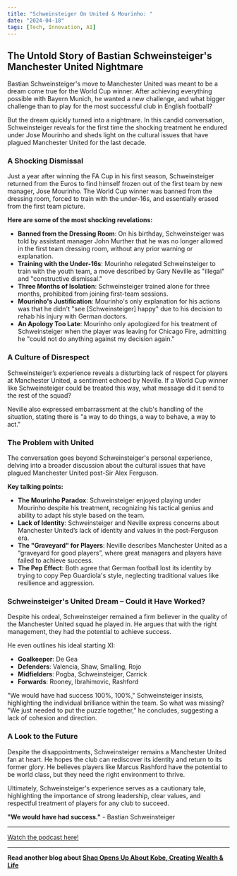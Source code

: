 ```yaml
---
title: "Schweinsteiger On United & Mourinho: "
date: "2024-04-18"
tags: [Tech, Innovation, AI]
---
```


## The Untold Story of Bastian Schweinsteiger's Manchester United Nightmare

Bastian Schweinsteiger's move to Manchester United was meant to be a dream come true for the World Cup winner. After achieving everything possible with Bayern Munich, he wanted a new challenge, and what bigger challenge than to play for the most successful club in English football?

But the dream quickly turned into a nightmare. In this candid conversation, Schweinsteiger reveals for the first time the shocking treatment he endured under Jose Mourinho and sheds light on the cultural issues that have plagued Manchester United for the last decade.

### A Shocking Dismissal

Just a year after winning the FA Cup in his first season, Schweinsteiger returned from the Euros to find himself frozen out of the first team by new manager, Jose Mourinho. The World Cup winner was banned from the dressing room, forced to train with the under-16s, and essentially erased from the first team picture.

**Here are some of the most shocking revelations:**

- **Banned from the Dressing Room**: On his birthday, Schweinsteiger was told by assistant manager John Murther that he was no longer allowed in the first team dressing room, without any prior warning or explanation.
- **Training with the Under-16s**: Mourinho relegated Schweinsteiger to train with the youth team, a move described by Gary Neville as "illegal" and "constructive dismissal."
- **Three Months of Isolation**: Schweinsteiger trained alone for three months, prohibited from joining first-team sessions.
- **Mourinho's Justification**: Mourinho's only explanation for his actions was that he didn't "see [Schweinsteiger] happy" due to his decision to rehab his injury with German doctors.
- **An Apology Too Late**: Mourinho only apologized for his treatment of Schweinsteiger when the player was leaving for Chicago Fire, admitting he "could not do anything against my decision again."

### A Culture of Disrespect

Schweinsteiger’s experience reveals a disturbing lack of respect for players at Manchester United, a sentiment echoed by Neville. If a World Cup winner like Schweinsteiger could be treated this way, what message did it send to the rest of the squad?

Neville also expressed embarrassment at the club's handling of the situation, stating there is "a way to do things, a way to behave, a way to act."

### The Problem with United

The conversation goes beyond Schweinsteiger's personal experience, delving into a broader discussion about the cultural issues that have plagued Manchester United post-Sir Alex Ferguson.

**Key talking points:**

- **The Mourinho Paradox**: Schweinsteiger enjoyed playing under Mourinho despite his treatment, recognizing his tactical genius and ability to adapt his style based on the team.
- **Lack of Identity**: Schweinsteiger and Neville express concerns about Manchester United’s lack of identity and values in the post-Ferguson era.
- **The "Graveyard" for Players**: Neville describes Manchester United as a “graveyard for good players”, where great managers and players have failed to achieve success.
- **The Pep Effect**: Both agree that German football lost its identity by trying to copy Pep Guardiola's style, neglecting traditional values like resilience and aggression.

### Schweinsteiger's United Dream – Could it Have Worked?

Despite his ordeal, Schweinsteiger remained a firm believer in the quality of the Manchester United squad he played in. He argues that with the right management, they had the potential to achieve success.

He even outlines his ideal starting XI:

- **Goalkeeper**: De Gea
- **Defenders**: Valencia, Shaw, Smalling, Rojo
- **Midfielders**: Pogba, Schweinsteiger, Carrick
- **Forwards**: Rooney, Ibrahimovic, Rashford

"We would have had success 100%, 100%," Schweinsteiger insists, highlighting the individual brilliance within the team. So what was missing? "We just needed to put the puzzle together," he concludes, suggesting a lack of cohesion and direction.

### A Look to the Future

Despite the disappointments, Schweinsteiger remains a Manchester United fan at heart. He hopes the club can rediscover its identity and return to its former glory. He believes players like Marcus Rashford have the potential to be world class, but they need the right environment to thrive.

Ultimately, Schweinsteiger's experience serves as a cautionary tale, highlighting the importance of strong leadership, clear values, and respectful treatment of players for any club to succeed.

**"We would have had success."** - Bastian Schweinsteiger

---

<a href="https://youtube.com/watch?v=1ACloJetIE0" target="_blank">Watch the podcast here!</a>

---

**Read another blog about [Shaq Opens Up About Kobe, Creating Wealth & Life](./20220909-shaquilleoneal-pbdpodcast)**

